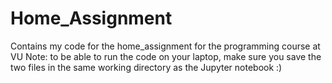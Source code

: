 # Home_Assignment
Contains my code for the home_assignment for the programming course at VU
Note: to be able to run the code on your laptop, make sure you save the two files in the same working directory as the Jupyter notebook :)
